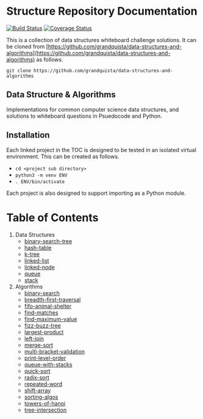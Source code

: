 # Structure Repository Documentation

[![Build Status](https://travis-ci.org/grandquista/data-structures-and-algorithms.svg?branch=master)](https://travis-ci.org/grandquista/data-structures-and-algorithms) [![Coverage Status](https://coveralls.io/repos/github/grandquista/data-structures-and-algorithms/badge.svg?branch=master)](https://coveralls.io/github/grandquista/data-structures-and-algorithms?branch=master)

This is a collection of data structures whiteboard challenge solutions. It can be cloned from [https://github.com/grandquista/data-structures-and-algorithms](https://github.com/grandquista/data-structures-and-algorithms) as follows.

`git clone https://github.com/grandquista/data-structures-and-algorithms`

## Data Structure & Algorithms

Implementations for common computer science data structures, and solutions to whiteboard questions in Psuedocode and Python.

## Installation

Each linked project in the TOC is designed to be tested in an isolated virtual environment. This can be created as follows.

* `cd <project sub directory>`
* `python3 -m venv ENV`
* `. ENV/bin/activate`

Each project is also designed to support importing as a Python module.

# Table of Contents
1. Data Structures
    - [binary-search-tree](./data_structures/binary_search_tree)
    - [hash-table](./data_structures/hash_table)
    - [k-tree](./data_structures/k_tree)
    - [linked-list](./data_structures/linked_list)
    - [linked-node](./data_structures/linked_node)
    - [queue](./data_structures/queue)
    - [stack](./data_structures/stack)
2. Algorithms
    - [binary-search](./challenges/binary_search)
    - [breadth-first-traversal](./challenges/breadth_first_traversal)
    - [fifo-animal-shelter](./challenges/fifo_animal_shelter)
    - [find-matches](./challenges/find_matches)
    - [find-maximum-value](./challenges/find_maximum_value_binary_tree)
    - [fizz-buzz-tree](./challenges/fizzbuzztree)
    - [largest-product](./challenges/largest_product)
    - [left-join](./challenges/left_join)
    - [merge-sort](./challenges/mergesort)
    - [multi-bracket-validation](./challenges/multi_bracket_validation)
    - [print-level-order](./challenges/print_level_order)
    - [queue-with-stacks](./challenges/queue_with_stacks)
    - [quick-sort](./challenges/quicksort)
    - [radix-sort](./challenges/radix_sort)
    - [repeated-word](./challenges/repeated_word)
    - [shift-array](./challenges/shift_array)
    - [sorting-algos](./challenges/sorting_algos)
    - [towers-of-hanoi](./challenges/towers_of_hanoi)
    - [tree-intersection](./challenges/tree_intersection)
